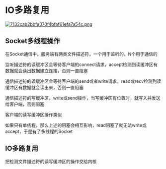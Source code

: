 # IO多路复用

[![7132cab2bbfa070f4bfaf61efa7a54c.png](https://i.postimg.cc/2yHzBLJ1/7132cab2bbfa070f4bfaf61efa7a54c.png)](https://postimg.cc/64vskqBK)

## Socket多线程操作

在Socket通信中，服务端有两类文件描述符，一个用于监听的，N个用于通信的

监听描述符的读缓冲区会等待客户端的connect请求，accept检测到读缓冲区有数据就会读出数据建立连接，否则一直阻塞

通信描述符的读缓冲区会等待客户端的send或者write请求，read或recv检测到读缓冲区有数据就会读出来，否则一直阻塞

通信描述符的写缓冲区，write或send操作，当写缓冲区有位置时，就写入并发送给客户端，否则阻塞

客户端的读写缓冲区操作类似

如果只有单线程，那么上述的阻塞会相互影响，read阻塞了就无法write或accept，于是有了多线程的Socket

## IO多路复用

把检测文件描述符的读写缓冲区的操作交给内核
